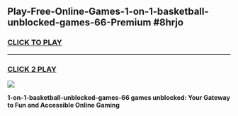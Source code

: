 
## Play-Free-Online-Games-1-on-1-basketball-unblocked-games-66-Premium #8hrjo
<h3>
<a href="https://premium.freeplayer.one?title=1-on-1-basketball-unblocked-games-66&ref=8M">CLICK TO PLAY</a></h3>
<hr>

<h3>
<a href="https://premium.freeplayer.one?title=1-on-1-basketball-unblocked-games-66&ref=8M">CLICK 2 PLAY</a>
  
</h3>

<a href="https://premium.freeplayer.one?title=1-on-1-basketball-unblocked-games-66&ref=8M"><img src="https://clearcache.store/games.png"></a>


**1-on-1-basketball-unblocked-games-66 games unblocked: Your Gateway to Fun and Accessible Online Gaming**
